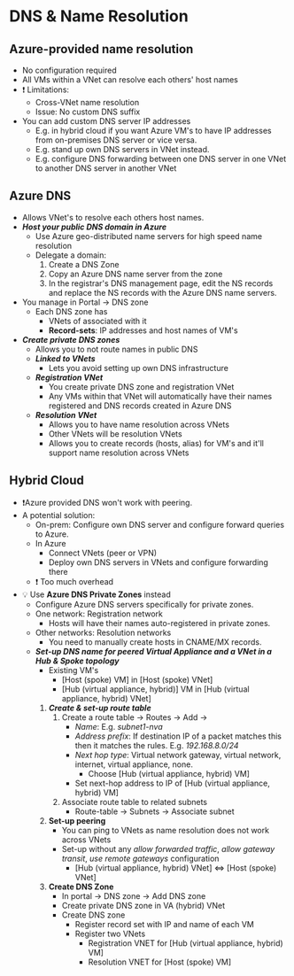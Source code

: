 # DNS & Name Resolution

## Azure-provided name resolution

- No configuration required
- All VMs within a VNet can resolve each others' host names
- ❗ Limitations:
  - Cross-VNet name resolution
  - Issue: No custom DNS suffix
- You can add custom DNS server IP addresses
  - E.g. in hybrid cloud if you want Azure VM's to have IP addresses from on-premises DNS server or vice versa.
  - E.g. stand up own DNS servers in VNet instead.
  - E.g. configure DNS forwarding between one DNS server in one VNet to another DNS server in another VNet

## Azure DNS

- Allows VNet's to resolve each others host names.
- ***Host your public DNS domain in Azure***
  - Use Azure geo-distributed name servers for high speed name resolution
  - Delegate a domain:
    1. Create a DNS Zone
    2. Copy an Azure DNS name server from the zone
    3. In the registrar's DNS management page, edit the NS records and replace the NS records with the Azure DNS name servers.
- You manage in Portal -> DNS zone
  - Each DNS zone has
    - VNets of associated with it
    - **Record-sets**: IP addresses and host names of VM's
- ***Create private DNS zones***
  - Allows you to not route names in public DNS
  - ***Linked to VNets***
    - Lets you avoid setting up own DNS infrastructure
  - ***Registration VNet***
    - You create private DNS zone and registration VNet
    - Any VMs within that VNet will automatically have their names registered and DNS records created in Azure DNS
  - ***Resolution VNet***
    - Allows you to have name resolution across VNets
    - Other VNets will be resolution VNets
    - Allows you to create records (hosts, alias) for VM's and it'll support name resolution across VNets

## Hybrid Cloud

- ❗Azure provided DNS won't work with peering.
- A potential solution:
  - On-prem: Configure own DNS server and configure forward queries to Azure.
  - In Azure
    - Connect VNets (peer or VPN)
    - Deploy own DNS servers in VNets and configure forwarding there
  - ❗ Too much overhead
- 💡 Use **Azure DNS Private Zones** instead
  - Configure Azure DNS servers specifically for private zones.
  - One network: Registration network
    - Hosts will have their names auto-registered in private zones.
  - Other networks: Resolution networks
    - You need to manually create hosts in CNAME/MX records.
  - ***Set-up DNS name for peered Virtual Appliance and a VNet in a Hub & Spoke topology***
    - Existing VM's
      - [Host (spoke) VM] in [Host (spoke) VNet]
      - [Hub (virtual appliance, hybrid)] VM in [Hub (virtual appliance, hybrid) VNet]
    1. ***Create & set-up route table***
        1. Create a route table -> Routes -> Add ->
            - *Name*: E.g. *subnet1-nva*
            - *Address prefix*: If destination IP of a packet matches this then it matches the rules. E.g. *192.168.8.0/24*
            - *Next hop type*: Virtual network gateway, virtual network, internet, virtual appliance, none.
              - Choose [Hub (virtual appliance, hybrid) VM]
            - Set next-hop address to IP of [Hub (virtual appliance, hybrid) VM]
        2. Associate route table to related subnets
            - Route-table -> Subnets -> Associate subnet
    2. **Set-up peering**
        - You can ping to VNets as name resolution does not work across VNets
        - Set-up without any *allow forwarded traffic*, *allow gateway transit*, *use remote gateways* configuration
          - [Hub (virtual appliance, hybrid) VNet] <=> [Host (spoke) VNet]
    3. **Create DNS Zone**
        - In portal -> DNS zone -> Add DNS zone
        - Create private DNS zone in VA (hybrid) VNet
        - Create DNS zone
          - Register record set with IP and name of each VM
          - Register two VNets
            - Registration VNET for [Hub (virtual appliance, hybrid) VM]
            - Resolution VNET for [Host (spoke) VM]
